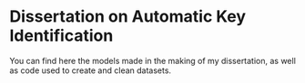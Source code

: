 # Dissertation on Automatic Key Identification

You can find here the models made in the making of my dissertation, as well as code used to create and clean datasets.
